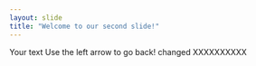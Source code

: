 ```yaml
---
layout: slide
title: "Welcome to our second slide!"
---
```

Your text
Use the left arrow to go back!
changed XXXXXXXXXX

